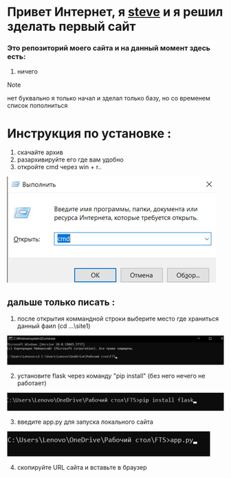 # Привет Интернет, я [steve](https://github.com/stevezavdv) и я решил зделать первый сайт

### Это репозиторий моего сайта и на данный момент здесь есть:

1. ничего
>[!NOTE]
>нет буквально я только начал и зделал только базу, но со временем список пополниться

# Инструкция по установке :
1. скачайте архив
2. разархивируйте его где вам удобно
3. откройте cmd через win + r..
   
![открытие cmd](https://github.com/stevezavdv/FTS/blob/main/site1/step_1.png)
## дальше только писать :
1. после открытия коммандной строки выберите место где храниться данный фаил (cd ...\site1)
   
![выбор пути](https://github.com/stevezavdv/FTS/blob/main/site1/step_2.png)

2. установите flask через команду "pip install" (без него нечего не работает)

![установка flask](https://github.com/stevezavdv/FTS/blob/main/site1/step_3.png)

3. введите app.py для запуска локального сайта

![запуск сайта](https://github.com/stevezavdv/FTS/blob/main/site1/step_4.png)

4. скопируйте URL сайта и вставьте в браузер
